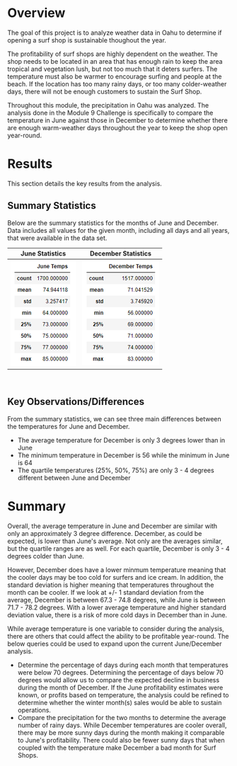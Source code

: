 # Overview
The goal of this project is to analyze weather data in Oahu to determine if opening a surf shop is sustainable thoughout the year. 

The profitability of surf shops are highly dependent on the weather. The shop needs to be located in an area that has enough rain to keep the area tropical and vegetation lush, but not too much that it deters surfers. The temperature must also be warmer to encourage surfing and people at the beach. If the location has too many rainy days, or too many colder-weather days, there will not be enough customers to sustain the Surf Shop. 

Throughout this module, the precipitation in Oahu was analyzed. The analysis done in the Module 9 Challenge is specifically to compare the temperature in June against those in December to determine whether there are enough warm-weather days throughout the year to keep the shop open year-round.

# Results
This section details the key results from the analysis.

## Summary Statistics
Below are the summary statistics for the months of June and December. Data includes all values for the given month, including all days and all years, that were available in the data set. 

|**June Statistics**|**December Statistics**|
| ------------- | ------------- |
|![June Stats](/Images/June_Stats.png)|![December Stats](/Images/December_Stats.png)|
<br/>

## Key Observations/Differences
From the summary statistics, we can see three main differences between the temperatures for June and December. 

 - The average temperature for December is only 3 degrees lower than in June
 - The minimum temperature in December is 56 while the minimum in June is 64
 - The quartile temperatures (25%, 50%, 75%) are only 3 - 4 degrees different between June and December

# Summary
Overall, the average temperature in June and December are similar with only an approximately 3 degree difference. December, as could be expected, is lower than June's average. Not only are the averages similar, but the quartile ranges are as well. For each quartile, December is only 3 - 4 degrees colder than June. 

However, December does have a lower minmum temperature meaning that the cooler days may be too cold for surfers and ice cream. In addition, the standard deviation is higher meaning that temperatures throughout the month can be cooler. If we look at +/- 1 standard deviation from the average, December is between 67.3 - 74.8 degrees, while June is between 71.7 - 78.2 degrees. With a lower average temperature and higher standard deviation value, there is a risk of more cold days in December than in June. 

While average temperature is one variable to consider during the analysis, there are others that could affect the ability to be profitable year-round. The below queries could be used to expand upon the current June/December analysis. 
 
 - Determine the percentage of days during each month that temperatures were below 70 degrees. Determining the percentage of days below 70 degrees would allow us to compare the expected decline in business during the month of December. If the June profitability estimates were known, or profits based on temperature, the analysis could be refined to determine whether the winter month(s) sales would be able to sustain operations. 
 - Compare the precipitation for the two months to determine the average number of rainy days. While December temperatures are cooler overall, there may be more sunny days during the month making it comparable to June's profitability. There could also be fewer sunny days that when coupled with the temperature make December a bad month for Surf Shops.
